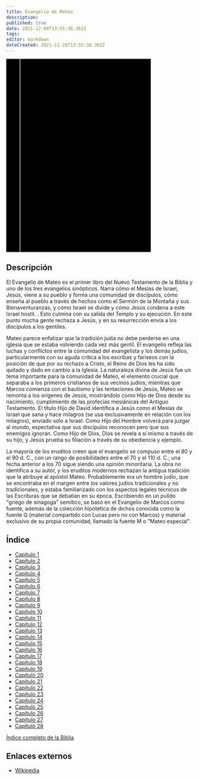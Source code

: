 ```yaml
---
title: Evangelio de Mateo
description: 
published: true
date: 2021-12-08T13:55:38.362Z
tags: 
editor: markdown
dateCreated: 2021-11-28T13:55:38.362Z
---
```


<div class="urantiapedia-book-front urantiapedia-book-bible">
<svg xmlns="http://www.w3.org/2000/svg"
	width="102.6mm" height="136.8mm"
	viewBox="0 0 102.6 136.8" version="1.1">
	<g transform="translate(-7,-5)">
		<rect width="9.6" height="136.8" x="7" y="5" />
		<rect width="96.9" height="136.8" x="17" y="5" />
		<text style="font-size:5px" x="61" y="22">LA BIBLIA</text>
		<text style="font-size:4px" x="61" y="125">Biblia Reina Valera, 1960</text>
		<text style="font-size:9px" x="61" y="60">Evangelio de Mateo</text>
	</g>
</svg>
</div>

## Descripción


El Evangelio de Mateo es el primer libro del Nuevo Testamento de la Biblia y uno de los tres evangelios sinópticos. Narra cómo el Mesías de Israel, Jesús, viene a su pueblo y forma una comunidad de discípulos, cómo enseña al pueblo a través de hechos como el Sermón de la Montaña y sus Bienaventuranzas, y cómo Israel se divide y cómo Jesús condena a este Israel hostil. . Esto culmina con su salida del Templo y su ejecución. En este punto mucha gente rechaza a Jesús, y en su resurrección envía a los discípulos a los gentiles.

Mateo parece enfatizar que la tradición judía no debe perderse en una iglesia que se estaba volviendo cada vez más gentil. El evangelio refleja las luchas y conflictos entre la comunidad del evangelista y los demás judíos, particularmente con su aguda crítica a los escribas y fariseos con la posición de que por su rechazo a Cristo, el Reino de Dios les ha sido quitado y dado en cambio a la Iglesia. La naturaleza divina de Jesús fue un tema importante para la comunidad de Mateo, el elemento crucial que separaba a los primeros cristianos de sus vecinos judíos; mientras que Marcos comienza con el bautismo y las tentaciones de Jesús, Mateo se remonta a los orígenes de Jesús, mostrándolo como Hijo de Dios desde su nacimiento, cumplimiento de las profecías mesiánicas del Antiguo Testamento. El título Hijo de David identifica a Jesús como el Mesías de Israel que sana y hace milagros (se usa exclusivamente en relación con los milagros), enviado solo a Israel. Como Hijo del Hombre volverá para juzgar al mundo, expectativa que sus discípulos reconocen pero que sus enemigos ignoran. Como Hijo de Dios, Dios se revela a sí mismo a través de su hijo, y Jesús prueba su filiación a través de su obediencia y ejemplo.

La mayoría de los eruditos creen que el evangelio se compuso entre el 80 y el 90 d. C., con un rango de posibilidades entre el 70 y el 110 d. C.; una fecha anterior a los 70 sigue siendo una opinión minoritaria. La obra no identifica a su autor, y los eruditos modernos rechazan la antigua tradición que la atribuye al apóstol Mateo. Probablemente era un hombre judío, que se encontraba en el margen entre los valores judíos tradicionales y no tradicionales, y estaba familiarizado con los aspectos legales técnicos de las Escrituras que se debatían en su época. Escribiendo en un pulido "griego de sinagoga" semítico, se basó en el Evangelio de Marcos como fuente, además de la colección hipotética de dichos conocida como la fuente Q (material compartido con Lucas pero no con Marcos) y material exclusivo de su propia comunidad, llamado la fuente M o "Mateo especial".

## Índice

- [Capítulo 1](/es/Bible/Matthew/1)
- [Capítulo 2](/es/Bible/Matthew/2)
- [Capítulo 3](/es/Bible/Matthew/3)
- [Capítulo 4](/es/Bible/Matthew/4)
- [Capítulo 5](/es/Bible/Matthew/5)
- [Capítulo 6](/es/Bible/Matthew/6)
- [Capítulo 7](/es/Bible/Matthew/7)
- [Capítulo 8](/es/Bible/Matthew/8)
- [Capítulo 9](/es/Bible/Matthew/9)
- [Capítulo 10](/es/Bible/Matthew/10)
- [Capítulo 11](/es/Bible/Matthew/11)
- [Capítulo 12](/es/Bible/Matthew/12)
- [Capítulo 13](/es/Bible/Matthew/13)
- [Capítulo 14](/es/Bible/Matthew/14)
- [Capítulo 15](/es/Bible/Matthew/15)
- [Capítulo 16](/es/Bible/Matthew/16)
- [Capítulo 17](/es/Bible/Matthew/17)
- [Capítulo 18](/es/Bible/Matthew/18)
- [Capítulo 19](/es/Bible/Matthew/19)
- [Capítulo 20](/es/Bible/Matthew/20)
- [Capítulo 21](/es/Bible/Matthew/21)
- [Capítulo 22](/es/Bible/Matthew/22)
- [Capítulo 23](/es/Bible/Matthew/23)
- [Capítulo 24](/es/Bible/Matthew/24)
- [Capítulo 25](/es/Bible/Matthew/25)
- [Capítulo 26](/es/Bible/Matthew/26)
- [Capítulo 27](/es/Bible/Matthew/27)
- [Capítulo 28](/es/Bible/Matthew/28)



[Índice completo de la Biblia](/es/index/bible)


## Enlaces externos

- [Wikipedia](https://en.wikipedia.org/wiki/Gospel_of_Matthew)